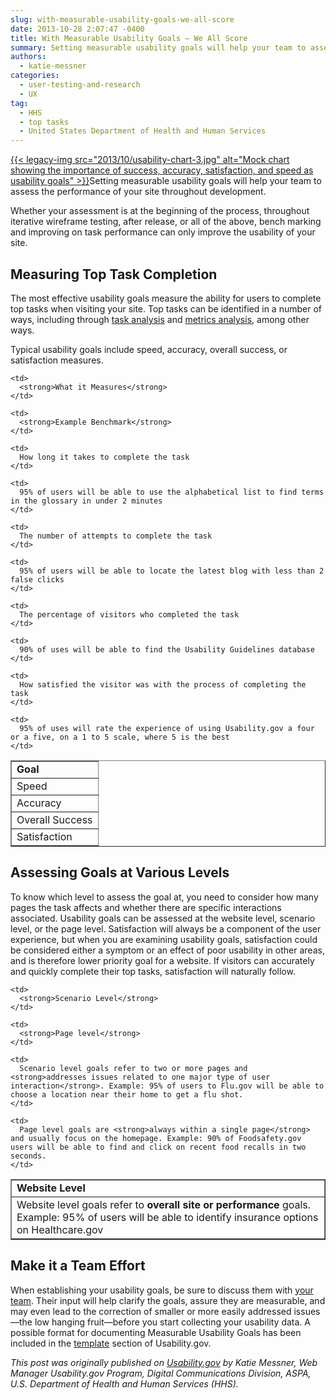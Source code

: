```yaml
---
slug: with-measurable-usability-goals-we-all-score
date: 2013-10-28 2:07:47 -0400
title: With Measurable Usability Goals – We All Score
summary: Setting measurable usability goals will help your team to assess the performance of your site throughout development. Whether your assessment is at the beginning of the process, throughout iterative wireframe testing, after release, or all of the above,
authors:
  - katie-messner
categories:
  - user-testing-and-research
  - UX
tag:
  - HHS
  - top tasks
  - United States Department of Health and Human Services
---
```


[{{< legacy-img src="2013/10/usability-chart-3.jpg" alt="Mock chart showing the importance of success, accuracy, satisfaction, and speed as usability goals" >}}](https://s3.amazonaws.com/sitesusa/wp-content/uploads/sites/212/2013/10/usability-chart-3.jpg)Setting measurable usability goals will help your team to assess the performance of your site throughout development.

Whether your assessment is at the beginning of the process, throughout iterative wireframe testing, after release, or all of the above, bench marking and improving on task performance can only improve the usability of your site.

## Measuring Top Task Completion

The most effective usability goals measure the ability for users to complete top tasks when visiting your site. Top tasks can be identified in a number of ways, including through [task analysis](http://www.usability.gov/how-to-and-tools/methods/task-analysis.html) and [metrics analysis](http://www.usability.gov/what-and-why/web-analytics.html), among other ways.

Typical usability goals include speed, accuracy, overall success, or satisfaction measures.<span style="line-height: 1.5em;"> </span>

<table border="1" cellspacing="1" cellpadding="5">
  <tr>
    <td>
      <strong>Goal</strong>
    </td>
    
    <td>
      <strong>What it Measures</strong>
    </td>
    
    <td>
      <strong>Example Benchmark</strong>
    </td>
  </tr>
  
  <tr>
    <td>
      Speed
    </td>
    
    <td>
      How long it takes to complete the task
    </td>
    
    <td>
      95% of users will be able to use the alphabetical list to find terms in the glossary in under 2 minutes
    </td>
  </tr>
  
  <tr>
    <td>
      Accuracy
    </td>
    
    <td>
      The number of attempts to complete the task
    </td>
    
    <td>
      95% of users will be able to locate the latest blog with less than 2 false clicks
    </td>
  </tr>
  
  <tr>
    <td>
      Overall Success
    </td>
    
    <td>
      The percentage of visitors who completed the task
    </td>
    
    <td>
      90% of uses will be able to find the Usability Guidelines database
    </td>
  </tr>
  
  <tr>
    <td>
      Satisfaction
    </td>
    
    <td>
      How satisfied the visitor was with the process of completing the task
    </td>
    
    <td>
      95% of uses will rate the experience of using Usability.gov a four or a five, on a 1 to 5 scale, where 5 is the best
    </td>
  </tr>
</table>

## Assessing Goals at Various Levels

To know which level to assess the goal at, you need to consider how many pages the task affects and whether there are specific interactions associated. Usability goals can be assessed at the website level, scenario level, or the page level. Satisfaction will always be a component of the user experience, but when you are examining usability goals, satisfaction could be considered either a symptom or an effect of poor usability in other areas, and is therefore lower priority goal for a website. If visitors can accurately and quickly complete their top tasks, satisfaction will naturally follow.

<table border="1" cellspacing="1" cellpadding="5">
  <tr>
    <td>
      <strong>Website Level</strong>
    </td>
    
    <td>
      <strong>Scenario Level</strong>
    </td>
    
    <td>
      <strong>Page level</strong>
    </td>
  </tr>
  
  <tr>
    <td>
      Website level goals refer to <strong>overall site or performance</strong> goals. Example: 95% of users will be able to identify insurance options on Healthcare.gov
    </td>
    
    <td>
      Scenario level goals refer to two or more pages and <strong>addresses issues related to one major type of user interaction</strong>. Example: 95% of users to Flu.gov will be able to choose a location near their home to get a flu shot.
    </td>
    
    <td>
      Page level goals are <strong>always within a single page</strong> and usually focus on the homepage. Example: 90% of Foodsafety.gov users will be able to find and click on recent food recalls in two seconds.
    </td>
  </tr>
</table>

## Make it a Team Effort

When establishing your usability goals, be sure to discuss them with [your team](http://www.usability.gov/how-to-and-tools/methods/project-team.html). Their input will help clarify the goals, assure they are measurable, and may even lead to the correction of smaller or more easily addressed issues—the low hanging fruit—before you start collecting your usability data. A possible format for documenting Measurable Usability Goals has been included in the [template](http://www.usability.gov/how-to-and-tools/resources/templates/measurable-usability-goals-template.html) section of Usability.gov.

_This post was originally published on <a href="http://www.usability.gov/get-involved/blog/2013/09/measurable-usability-goals.html" target="_blank">Usability.gov</a> by Katie Messner, Web Manager Usability.gov Program, Digital Communications Division, ASPA, U.S. Department of Health and Human Services (HHS)._